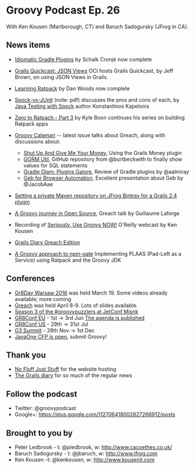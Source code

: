 # Groovy Podcast Ep. 26

With Ken Kousen (Marlborough, CT) and Baruch Sadogursky (JFrog in CA).

## News items

* [Idiomatic Gradle Plugins](https://leanpub.com/idiomaticgradle) by Schalk Cronj&eacute; now complete

* [Grails Quickcast: JSON Views](https://www.youtube.com/watch?v=ROwKJZJSTQc) OCI hosts Grails Quickcast, by Jeff Brown, on using JSON Views in Grails.

* [Learning Ratpack](http://shop.oreilly.com/product/0636920037545.do) by Dan Woods now complete

* [Spock-vs-JUnit](http://codepipes.com/presentations/spock-vs-junit.pdf) (note: pdf) discusses the pros and cons of each, by [Java Testing with Spock](https://www.manning.com/books/java-testing-with-spock) author Konstantinos Kapelonis

* [Zero to Ratpach - Part 3](http://kyleboon.org/blog/2016/04/10/zero-to-ratpack-part-3/) by Kyle Boon continues his series on building Ratpack apps

* [Groovy Calamari](http://groovycalamari.com/) -- latest issue talks about Greach, along with discussions about:
  * [Shut Up And Give Me Your Money](http://slides.com/xala3pa/deck#/), Using the Grails Money plugin
  * [GORM Util](https://github.com/agileorbit/gorm-util), GitHub repository from @burtbeckwith to finally show values for SQL statements
  * [Gradle Glam: Plugins Galore](http://www.slideshare.net/aalmiray/gradle-glam-plugis-galore), Review of Gradle plugins by @aalmiray
  * [Geb for Browser Automation](http://www.slideshare.net/JacobAaeMikkelsen/geb-for-browser-automation), Excellent presentation about Geb by @JacobAae

* [Setting a private Maven repository on JFrog Bintray for a Grails 2.4 plugin](https://medium.com/ross-intelligence-s-technical-blog/setting-a-private-maven-repository-on-jfrog-bintray-for-a-grails-2-4-plugin-e22650b03174#.657hw1ri1)

* [A Groovy journey in Open Source](https://speakerdeck.com/glaforge/a-groovy-journey-in-open-source-greach-2016), Greach talk by Guillaume Laforge

* Recording of [Seriously, Use Groovy NOW!](http://www.oreilly.com/pub/e/3648) O'Reilly webcast by Ken Kousen

* [Grails Diary Greach Edition](http://grydeske.net/news/show/133)
* [A Groovy approach to npm-gate](https://kousenit.wordpress.com/2016/04/02/a-groovy-approach-to-npm-gate/) Implementing PLAAS (Pad-Left as a Service) using Ratpack and the Groovy JDK


## Conferences
* [Gr8Day Warsaw 2016](http://warsaw.gr8days.pl/#/) was held March 19. Some videos already available; more coming
* [Greach](http://greachconf.com/) was held April 8-9. Lots of slides available.
* [Season 3 of the #groovypuzzlers at JetConf Misnk](http://jetconf.by/)
* [GR8Conf EU](http://gr8conf.eu/#/) - 1st -> 3rd Jun [The agenda is published](http://gr8conf.eu/#/agenda/_)
* [GR8Conf US](http://gr8conf.us/#/) - 29th -> 31st Jul
* [G3 Summit](https://g3summit.com/conference/fort_lauderdale/2016/11/home) - 28th Nov -> 1st Dec
* [JavaOne CFP is open](https://www.oracle.com/javaone/call-for-proposals.html), submit Groovy!

## Thank you

* [No Fluff Just Stuff](https://nofluffjuststuff.com/home/main) for the website hosting
* [The Grails diary](http://grydeske.net/news) for so much of the regular news

## Follow the podcast

* Twitter: @groovypodcast
* Google+: https://plus.google.com/112706418002827266912/posts

## Brought to you by

* Peter Ledbrook - t: @pledbrook, w: http://www.cacoethes.co.uk/
* Baruch Sadogursky - t: @jbaruch, w: http://www.jfrog.com
* Ken Kousen -t: @kenkousen, w: http://www.kousenit.com
